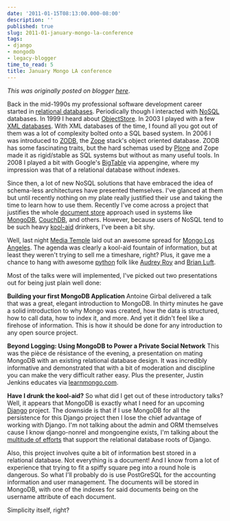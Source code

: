 ```yaml
---
date: '2011-01-15T08:13:00.000-08:00'
description: ''
published: true
slug: 2011-01-january-mongo-la-conference
tags:
- django
- mongodb
- legacy-blogger
time_to_read: 5
title: January Mongo LA conference
---
```


*This was originally posted on blogger [here](https://pydanny.blogspot.com/2011/01/january-mongo-la-conference.html)*.

Back in the mid-1990s my professional software development career started in [relational databases](https://en.wikipedia.org/wiki/Relational_database). Periodically though I interacted with [NoSQL](https://en.wikipedia.org/wiki/NoSQL) databases. In 1999 I heard about [ObjectStore](https://en.wikipedia.org/wiki/ObjectStore). In 2003 I played with a few [XML databases](https://en.wikipedia.org/wiki/XML_database). With XML databases of the time, I found all you got out of them was a lot of complexity bolted onto a SQL based system. In 2006 I was introduced to [ZODB](https://en.wikipedia.org/wiki/ZODB), the [Zope](https://en.wikipedia.org/wiki/Zope) stack's object oriented database. ZODB has some fascinating traits, but the hard schemas used by [Plone](https://plone.org/) and Zope made it as rigid/stable as SQL systems but without as many useful tools. In 2008 I played a bit with Google's [BigTable](https://en.wikipedia.org/wiki/BigTable) via appengine, where my impression was that of a relational database without indexes.

Since then, a lot of new NoSQL solutions that have embraced the idea of schema-less architectures have presented themselves. I've glanced at them but until recently nothing on my plate really justified their use and taking the time to learn how to use them. Recently I've come across a project that justifies the whole [document store](https://en.wikipedia.org/wiki/Nosql#Document_store) approach used in systems like [MongoDB](https://en.wikipedia.org/wiki/MongoDB), [CouchDB](https://en.wikipedia.org/wiki/CouchDB), and others. However, because users of NoSQL tend to be such heavy [kool-aid](https://en.wikipedia.org/wiki/Drinking_the_Kool-Aid) drinkers, I've been a bit shy.

Well, last night [Media Temple](https://mediatemple.net/) laid out an awesome spread for [Mongo Los Angeles](https://www.10gen.com/conferences/mongola2011). The agenda was clearly a kool-aid fountain of information, but at least they weren't trying to sell me a timeshare, right? Plus, it gave me a chance to hang with awesome [python](https://python.org/) folk like [Audrey Roy](https://www.audreymroy.com/) and [Brian Luft](https://twitter.com/unbracketed). 

Most of the talks were will implemented, I've picked out two presentations out for being just plain well done:

<b>Building your first MongoDB Application</b>
Antoine Girbal delivered a talk that was a great, elegant introduction to MongoDB. In thirty minutes he gave a solid introduction to why Mongo was created, how the data is structured, how to call data, how to index it, and more. And yet it didn't feel like a firehose of information. This is how it should be done for any introduction to any open source project. 

<b>Beyond Logging: Using MongoDB to Power a Private Social Network</b>
This was the pièce de résistance of the evening, a presentation on mating MongoDB with an existing relational database design. It was incredibly informative and demonstrated that with a bit of moderation and discipline you can make the very difficult rather easy. Plus the presenter, Justin Jenkins educates via [learnmongo.com](https://learnmongo.com/).

<b>Have I drunk the kool-aid?</b>
So what did I get out of these introductory talks? Well, it appears that MongoDB is exactly what I need for an upcoming [Django](https://djangoproject.com/) project. The downside is that if I use MongoDB for all the persistence for this Django project then I lose the chief advantage of working with Django. I'm not talking about the admin and ORM themselves cause I know django-nonrel and mongoengine exists, I'm talking about the [multitude of efforts](https://www.djangopackages.com/) that support the relational database roots of Django.

Also, this project involves quite a bit of information best stored in a relational database. Not everything is a document! And I know from a lot of experience that trying to fit a spiffy square peg into a round hole is dangerous.&nbsp;So what I'll probably do is use PostGreSQL for the accounting information and user management. The documents will be stored in MongoDB, with one of the indexes for said documents being on the username attribute of each document.

Simplicity itself, right?